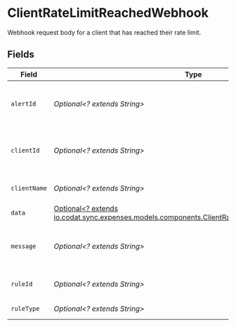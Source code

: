 # ClientRateLimitReachedWebhook

Webhook request body for a client that has reached their rate limit.


## Fields

| Field                                                                                                                                                          | Type                                                                                                                                                           | Required                                                                                                                                                       | Description                                                                                                                                                    |
| -------------------------------------------------------------------------------------------------------------------------------------------------------------- | -------------------------------------------------------------------------------------------------------------------------------------------------------------- | -------------------------------------------------------------------------------------------------------------------------------------------------------------- | -------------------------------------------------------------------------------------------------------------------------------------------------------------- |
| `alertId`                                                                                                                                                      | *Optional<? extends String>*                                                                                                                                   | :heavy_minus_sign:                                                                                                                                             | Unique identifier of the webhook event.                                                                                                                        |
| `clientId`                                                                                                                                                     | *Optional<? extends String>*                                                                                                                                   | :heavy_minus_sign:                                                                                                                                             | Unique identifier for your client in Codat.                                                                                                                    |
| `clientName`                                                                                                                                                   | *Optional<? extends String>*                                                                                                                                   | :heavy_minus_sign:                                                                                                                                             | Name of your client in Codat.                                                                                                                                  |
| `data`                                                                                                                                                         | [Optional<? extends io.codat.sync.expenses.models.components.ClientRateLimitReachedWebhookData>](../../models/components/ClientRateLimitReachedWebhookData.md) | :heavy_minus_sign:                                                                                                                                             | N/A                                                                                                                                                            |
| `message`                                                                                                                                                      | *Optional<? extends String>*                                                                                                                                   | :heavy_minus_sign:                                                                                                                                             | A human readable message about the webhook.                                                                                                                    |
| `ruleId`                                                                                                                                                       | *Optional<? extends String>*                                                                                                                                   | :heavy_minus_sign:                                                                                                                                             | Unique identifier for the rule.                                                                                                                                |
| `ruleType`                                                                                                                                                     | *Optional<? extends String>*                                                                                                                                   | :heavy_minus_sign:                                                                                                                                             | The type of rule.                                                                                                                                              |